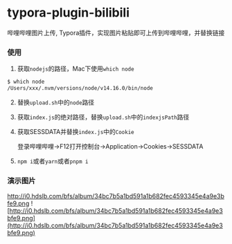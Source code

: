 # typora-plugin-bilibili
哔哩哔哩图片上传, Typora插件，实现图片粘贴即可上传到哔哩哔哩，并替换链接

### 使用
1. 获取`nodejs`的路径，Mac下使用`which node`
```bash
$ which node
/Users/xxx/.nvm/versions/node/v14.16.0/bin/node
```

2. 替换`upload.sh`中的`node`路径
3. 获取`index.js`的绝对路径，替换`upload.sh`中的`indexjsPath`路径
4. 获取SESSDATA并替换`index.js`中的`Cookie`
   
   登录哔哩哔哩→F12打开控制台→Application→Cookies→SESSDATA
5. `npm i`或者`yarn`或者`pnpm i`

### 演示图片
http://i0.hdslb.com/bfs/album/34bc7b5a1bd591a1b682fec4593345e4a9e3bfe9.png
![http://i0.hdslb.com/bfs/album/34bc7b5a1bd591a1b682fec4593345e4a9e3bfe9.png](http://i0.hdslb.com/bfs/album/34bc7b5a1bd591a1b682fec4593345e4a9e3bfe9.png)
